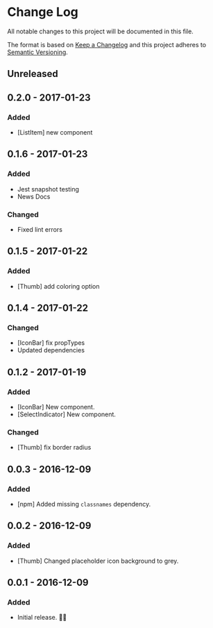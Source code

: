 # Change Log
All notable changes to this project will be documented in this file.

The format is based on [Keep a Changelog](http://keepachangelog.com/)
and this project adheres to [Semantic Versioning](http://semver.org/).

## Unreleased

## 0.2.0 - 2017-01-23
### Added
- [ListItem] new component

## 0.1.6 - 2017-01-23
### Added
- Jest snapshot testing
- News Docs

### Changed
- Fixed lint errors

## 0.1.5 - 2017-01-22
### Added
- [Thumb] add coloring option

## 0.1.4 - 2017-01-22
### Changed
- [IconBar] fix propTypes
- Updated dependencies

## 0.1.2 - 2017-01-19
### Added
- [IconBar] New component.
- [SelectIndicator] New component.

### Changed
- [Thumb] fix border radius

## 0.0.3 - 2016-12-09
### Added
- [npm] Added missing `classnames` dependency.

## 0.0.2 - 2016-12-09
### Added
- [Thumb] Changed placeholder icon background to grey.

## 0.0.1 - 2016-12-09
### Added
- Initial release. 👾👾
